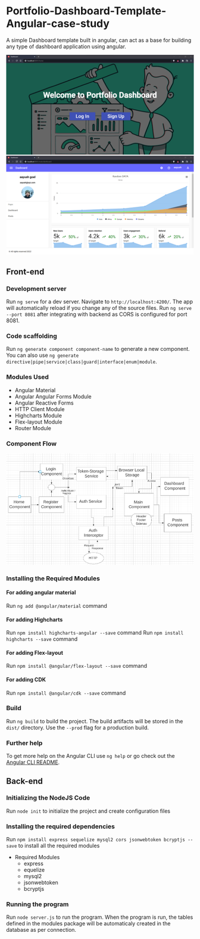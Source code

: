 # Portfolio-Dashboard-Template-Angular-case-study
A simple Dashboard template built in angular, can act as a base for building any type of dashboard application using angular.

![Home](https://github.com/aelit31134/Portfolio-Dashboard-Template-Angular-case-study/blob/main/screenshots/UI/home.png)
![Dashboard](https://github.com/aelit31134/Portfolio-Dashboard-Template-Angular-case-study/blob/main/screenshots/UI/dashboard.png)

## Front-end
### Development server

Run `ng serve` for a dev server. Navigate to `http://localhost:4200/`. The app will automatically reload if you change any of the source files.
Run `ng serve --port 8081` after integrating with backend as CORS is configured for port 8081.

### Code scaffolding

Run `ng generate component component-name` to generate a new component. You can also use `ng generate directive|pipe|service|class|guard|interface|enum|module`.

### Modules Used
- Angular Material
- Angular Angular Forms Module
- Angular Reactive Forms
- HTTP Client Module
- Highcharts Module
- Flex-layout Module
- Router Module

### Component Flow
![Component Flow](https://github.com/aelit31134/Portfolio-Dashboard-Template-Angular-case-study/blob/main/screenshots/flow-diagram.png)

### Installing the Required Modules

#### For adding angular material
Run `ng add @angular/material` command

#### For adding Highcharts
Run `npm install highcharts-angular --save` command
Run  `npm install highcharts --save` command

#### For adding Flex-layout
Run `npm install @angular/flex-layout --save` command

#### For adding CDK
Run `npm install @angular/cdk --save` command

### Build

Run `ng build` to build the project. The build artifacts will be stored in the `dist/` directory. Use the `--prod` flag for a production build.

### Further help

To get more help on the Angular CLI use `ng help` or go check out the [Angular CLI README](https://github.com/angular/angular-cli/blob/master/README.md).

## Back-end
### Initializing the NodeJS Code

Run `node init` to initialize the project and create configuration files

### Installing the required dependencies

Run `npm install express sequelize mysql2 cors jsonwebtoken bcryptjs --save` to install all the required modules

- Required Modules
  * express
  * equelize
  * mysql2
  * jsonwebtoken
  * bcryptjs

### Running the program

Run `node server.js` to run the program.
When the program is run, the tables defined in the modules package will be automaticaly created in the database as per connection.
